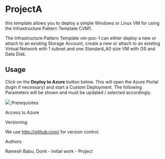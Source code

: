 # ProjectA
this template allows you to deploy a simple Windows or Linux VM for using the Infrastructure Pattern Template CVM1.

The Infrastructure Pattern Template vm-poc-1 can either deploy a new or attach to an existing Storage Account, create a new or attach to an existing Virtual Network with 1 subnet and one Standard_A0 size VM with OS and Data Disk.

## Usage

Click on the **Deploy to Azure** button below. This will open the Azure Portal (login if necessary) and start a Custom Deployment. The following Parameters will be shown and must be updated / selected accordingly. 

<a href="https://portal.azure.com/#create/Microsoft.Template/uri/https%3A%2F%2Fraw.githubusercontent.com%2Fdrameshdba%2FProjectA%2Fmaster%2Fazuredeploy.json" target="_blank">
    <img src="http://azuredeploy.net/deploybutton.png"/>
</a>
Prerequisites

Access to Azure

Versioning

We use http://github.com/ for version control.

Authors

Ramesh Babu, Donti - Initial work - Project
